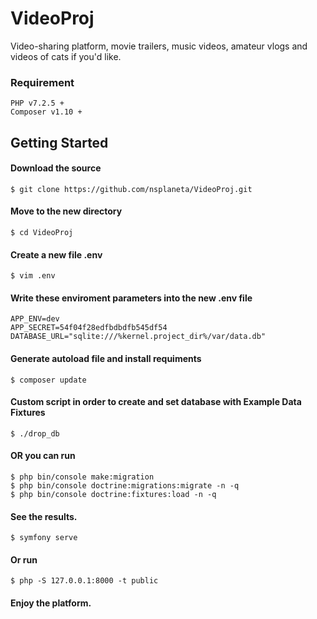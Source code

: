 # VideoProj
Video-sharing platform, movie trailers, music videos, amateur vlogs and videos of cats if you'd like.


### Requirement

```
PHP v7.2.5 +
Composer v1.10 +
```

## Getting Started

#### Download the source

```
$ git clone https://github.com/nsplaneta/VideoProj.git
```

#### Move to the new directory

```
$ cd VideoProj
```

#### Create a new file .env

```
$ vim .env
```

#### Write these enviroment parameters into the new .env file

```
APP_ENV=dev
APP_SECRET=54f04f28edfbdbdfb545df54
DATABASE_URL="sqlite:///%kernel.project_dir%/var/data.db"
```

#### Generate autoload file and install requiments

```
$ composer update
```

#### Custom script in order to create and set database with Example Data Fixtures

```
$ ./drop_db
```

#### OR you can run

```
$ php bin/console make:migration
$ php bin/console doctrine:migrations:migrate -n -q
$ php bin/console doctrine:fixtures:load -n -q
```

#### See the results.

```
$ symfony serve
```

#### Or run

```
$ php -S 127.0.0.1:8000 -t public
```

#### Enjoy the platform.
